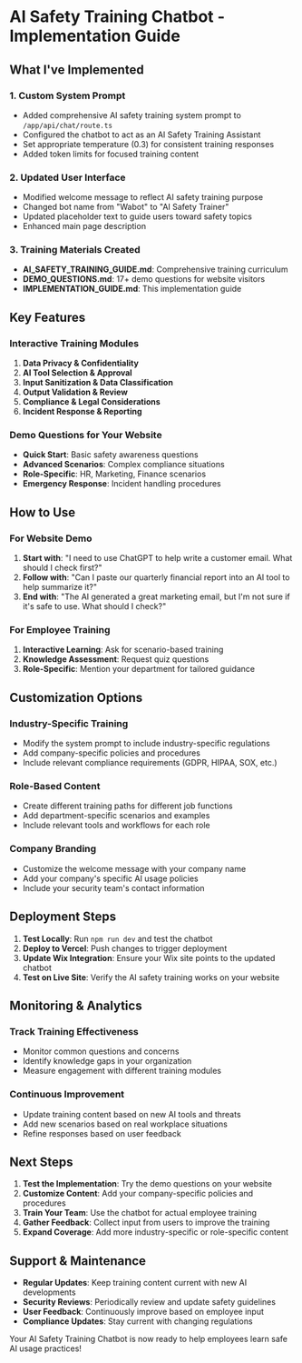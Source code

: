 # AI Safety Training Chatbot - Implementation Guide

## What I've Implemented

### 1. **Custom System Prompt**
- Added comprehensive AI safety training system prompt to `/app/api/chat/route.ts`
- Configured the chatbot to act as an AI Safety Training Assistant
- Set appropriate temperature (0.3) for consistent training responses
- Added token limits for focused training content

### 2. **Updated User Interface**
- Modified welcome message to reflect AI safety training purpose
- Changed bot name from "Wabot" to "AI Safety Trainer"
- Updated placeholder text to guide users toward safety topics
- Enhanced main page description

### 3. **Training Materials Created**
- **AI_SAFETY_TRAINING_GUIDE.md**: Comprehensive training curriculum
- **DEMO_QUESTIONS.md**: 17+ demo questions for website visitors
- **IMPLEMENTATION_GUIDE.md**: This implementation guide

## Key Features

### **Interactive Training Modules**
1. **Data Privacy & Confidentiality**
2. **AI Tool Selection & Approval**
3. **Input Sanitization & Data Classification**
4. **Output Validation & Review**
5. **Compliance & Legal Considerations**
6. **Incident Response & Reporting**

### **Demo Questions for Your Website**
- **Quick Start**: Basic safety awareness questions
- **Advanced Scenarios**: Complex compliance situations
- **Role-Specific**: HR, Marketing, Finance scenarios
- **Emergency Response**: Incident handling procedures

## How to Use

### **For Website Demo**
1. **Start with**: "I need to use ChatGPT to help write a customer email. What should I check first?"
2. **Follow with**: "Can I paste our quarterly financial report into an AI tool to help summarize it?"
3. **End with**: "The AI generated a great marketing email, but I'm not sure if it's safe to use. What should I check?"

### **For Employee Training**
1. **Interactive Learning**: Ask for scenario-based training
2. **Knowledge Assessment**: Request quiz questions
3. **Role-Specific**: Mention your department for tailored guidance

## Customization Options

### **Industry-Specific Training**
- Modify the system prompt to include industry-specific regulations
- Add company-specific policies and procedures
- Include relevant compliance requirements (GDPR, HIPAA, SOX, etc.)

### **Role-Based Content**
- Create different training paths for different job functions
- Add department-specific scenarios and examples
- Include relevant tools and workflows for each role

### **Company Branding**
- Customize the welcome message with your company name
- Add your company's specific AI usage policies
- Include your security team's contact information

## Deployment Steps

1. **Test Locally**: Run `npm run dev` and test the chatbot
2. **Deploy to Vercel**: Push changes to trigger deployment
3. **Update Wix Integration**: Ensure your Wix site points to the updated chatbot
4. **Test on Live Site**: Verify the AI safety training works on your website

## Monitoring & Analytics

### **Track Training Effectiveness**
- Monitor common questions and concerns
- Identify knowledge gaps in your organization
- Measure engagement with different training modules

### **Continuous Improvement**
- Update training content based on new AI tools and threats
- Add new scenarios based on real workplace situations
- Refine responses based on user feedback

## Next Steps

1. **Test the Implementation**: Try the demo questions on your website
2. **Customize Content**: Add your company-specific policies and procedures
3. **Train Your Team**: Use the chatbot for actual employee training
4. **Gather Feedback**: Collect input from users to improve the training
5. **Expand Coverage**: Add more industry-specific or role-specific content

## Support & Maintenance

- **Regular Updates**: Keep training content current with new AI developments
- **Security Reviews**: Periodically review and update safety guidelines
- **User Feedback**: Continuously improve based on employee input
- **Compliance Updates**: Stay current with changing regulations

Your AI Safety Training Chatbot is now ready to help employees learn safe AI usage practices!
